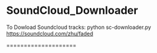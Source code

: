 SoundCloud_Downloader
=====================

To Dowload Soundcloud tracks:
python sc-downloader.py https://soundcloud.com/zhu/faded

====================
